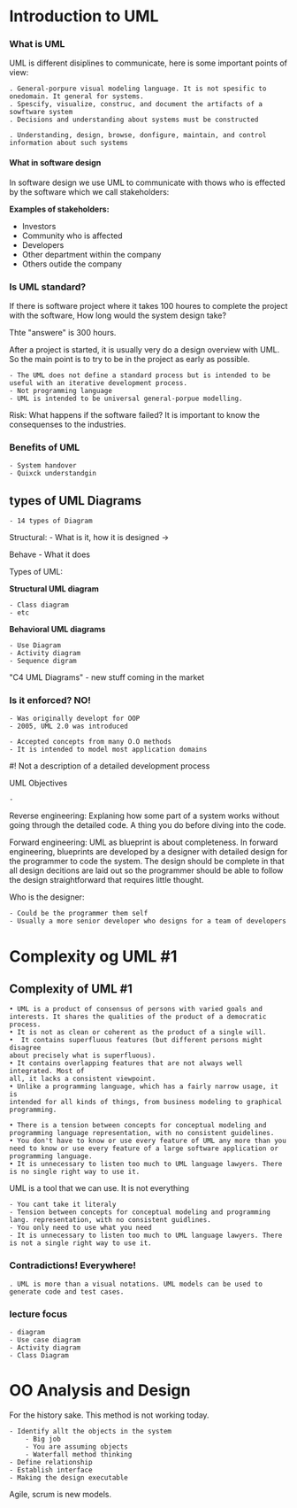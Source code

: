 # Introduction to UML

### What is UML

UML is different disiplines to communicate, here is some important points of view:

    . General-porpure visual modeling language. It is not spesific to onedomain. It general for systems.
    . Spescify, visualize, construc, and document the artifacts of a sowftware system
    . Decisions and understanding about systems must be constructed

    . Understanding, design, browse, donfigure, maintain, and control information about such systems

#### What in software design

In software design we use UML to communicate with thows who is effected by the software which we call stakeholders:

**Examples of stakeholders:**

- Investors
- Community who is affected
- Developers
- Other department within the company
- Others outide the company

### Is UML standard?

If there is software project where it takes 100 houres to complete the project with the software, How long would the system design take?

Thte "answere" is 300 hours.

After a project is started, it is usually very do a design overview with UML. So the main point is to try to be in the project as early as possible.

    - The UML does not define a standard process but is intended to be useful with an iterative development process.
    - Not programming language
    - UML is intended to be universal general-porpue modelling.

Risk: What happens if the software failed? It is important to know the consequenses to the industries.

### Benefits of UML

    - System handover
    - Quixck understandgin

## types of UML Diagrams

    - 14 types of Diagram

Structural: - What is it, how it is designed ->

Behave - What it does

Types of UML:

**Structural UML diagram**

    - Class diagram
    - etc

**Behavioral UML diagrams**

    - Use Diagram
    - Activity diagram
    - Sequence digram

"C4 UML Diagrams" - new stuff coming in the market

### Is it enforced? NO!

    - Was originally developt for OOP
    - 2005, UML 2.0 was introduced

    - Accepted concepts from many O.O methods
    - It is intended to model most application domains

#! Not a description of a detailed development process

UML Objectives

    -

Reverse engineering:
Explaning how some part of a system works without going through the detailed code. A thing you do before diving into the code.

Forward engineering:
UML as blueprint is about completeness. In forward engineering, blueprints are developed by a designer with detailed design for the programmer to code the system. The design should be complete in that all design decitions are laid out so the programmer should be able to follow the design straightforward that requires little thought.

Who is the designer:

    - Could be the programmer them self
    - Usually a more senior developer who designs for a team of developers

# Complexity og UML #1

## Complexity of UML #1

    • UML is a product of consensus of persons with varied goals and interests. It shares the qualities of the product of a democratic process.
    • It is not as clean or coherent as the product of a single will.
    •  It contains superfluous features (but different persons might disagree
    about precisely what is superfluous).
    • It contains overlapping features that are not always well integrated. Most of
    all, it lacks a consistent viewpoint.
    • Unlike a programming language, which has a fairly narrow usage, it is
    intended for all kinds of things, from business modeling to graphical
    programming.

    • There is a tension between concepts for conceptual modeling and
    programming language representation, with no consistent guidelines.
    • You don't have to know or use every feature of UML any more than you
    need to know or use every feature of a large software application or
    programming language.
    • It is unnecessary to listen too much to UML language lawyers. There is no single right way to use it.

UML is a tool that we can use. It is not everything

    - You cant take it literaly
    - Tension between concepts for conceptual modeling and programming lang. representation, with no consistent guidlines.
    - You only need to use what you need
    - It is unnecessary to listen too much to UML language lawyers. There is not a single right way to use it.

### Contradictions! Everywhere!

    . UML is more than a visual notations. UML models can be used to generate code and test cases.

### lecture focus

    - diagram
    - Use case diagram
    - Activity diagram
    - Class Diagram

# OO Analysis and Design

For the history sake. This method is not working today.

    - Identify allt the objects in the system
        - Big job
        - You are assuming objects
        - Waterfall method thinking
    - Define relationship
    - Establish interface
    - Making the design executable

Agile, scrum is new models.
